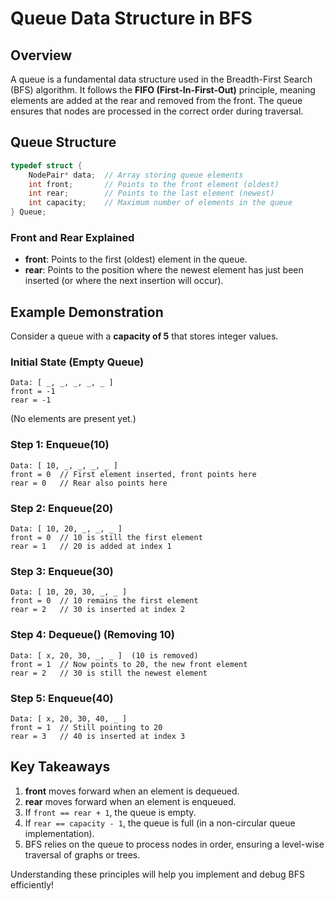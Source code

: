 # Queue Data Structure in BFS

## Overview
A queue is a fundamental data structure used in the Breadth-First Search (BFS) algorithm. It follows the **FIFO (First-In-First-Out)** principle, meaning elements are added at the rear and removed from the front. The queue ensures that nodes are processed in the correct order during traversal.

## Queue Structure
```c
typedef struct {
    NodePair* data;  // Array storing queue elements
    int front;       // Points to the front element (oldest)
    int rear;        // Points to the last element (newest)
    int capacity;    // Maximum number of elements in the queue
} Queue;
```

### **Front and Rear Explained**
- **front**: Points to the first (oldest) element in the queue.
- **rear**: Points to the position where the newest element has just been inserted (or where the next insertion will occur).

## Example Demonstration
Consider a queue with a **capacity of 5** that stores integer values.

### **Initial State (Empty Queue)**
```
Data: [ _, _, _, _, _ ]
front = -1
rear = -1
```
(No elements are present yet.)

### **Step 1: Enqueue(10)**
```
Data: [ 10, _, _, _, _ ]
front = 0  // First element inserted, front points here
rear = 0   // Rear also points here
```

### **Step 2: Enqueue(20)**
```
Data: [ 10, 20, _, _, _ ]
front = 0  // 10 is still the first element
rear = 1   // 20 is added at index 1
```

### **Step 3: Enqueue(30)**
```
Data: [ 10, 20, 30, _, _ ]
front = 0  // 10 remains the first element
rear = 2   // 30 is inserted at index 2
```

### **Step 4: Dequeue() (Removing 10)**
```
Data: [ x, 20, 30, _, _ ]  (10 is removed)
front = 1  // Now points to 20, the new front element
rear = 2   // 30 is still the newest element
```

### **Step 5: Enqueue(40)**
```
Data: [ x, 20, 30, 40, _ ]
front = 1  // Still pointing to 20
rear = 3   // 40 is inserted at index 3
```

## Key Takeaways
1. **front** moves forward when an element is dequeued.
2. **rear** moves forward when an element is enqueued.
3. If `front == rear + 1`, the queue is empty.
4. If `rear == capacity - 1`, the queue is full (in a non-circular queue implementation).
5. BFS relies on the queue to process nodes in order, ensuring a level-wise traversal of graphs or trees.

Understanding these principles will help you implement and debug BFS efficiently!


